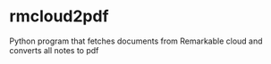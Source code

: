 # rmcloud2pdf
Python program that fetches documents from Remarkable cloud and converts all notes to pdf
